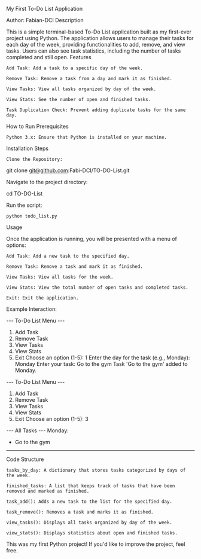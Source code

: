 My First To-Do List Application

Author: Fabian-DCI
Description

This is a simple terminal-based To-Do List application built as my first-ever project using Python. The application allows users to manage their tasks for each day of the week, providing functionalities to add, remove, and view tasks. Users can also see task statistics, including the number of tasks completed and still open.
Features

    Add Task: Add a task to a specific day of the week.

    Remove Task: Remove a task from a day and mark it as finished.

    View Tasks: View all tasks organized by day of the week.

    View Stats: See the number of open and finished tasks.

    Task Duplication Check: Prevent adding duplicate tasks for the same day.

How to Run
Prerequisites

    Python 3.x: Ensure that Python is installed on your machine.

Installation Steps

    Clone the Repository:

git clone git@github.com:Fabi-DCI/TO-DO-List.git

Navigate to the project directory:

cd TO-DO-List

Run the script:

    python todo_list.py

Usage

Once the application is running, you will be presented with a menu of options:

    Add Task: Add a new task to the specified day.

    Remove Task: Remove a task and mark it as finished.

    View Tasks: View all tasks for the week.

    View Stats: View the total number of open tasks and completed tasks.

    Exit: Exit the application.

Example Interaction:

--- To-Do List Menu ---
1. Add Task
2. Remove Task
3. View Tasks
4. View Stats
5. Exit
Choose an option (1-5): 1
Enter the day for the task (e.g., Monday): Monday
Enter your task: Go to the gym
Task 'Go to the gym' added to Monday.

--- To-Do List Menu ---
1. Add Task
2. Remove Task
3. View Tasks
4. View Stats
5. Exit
Choose an option (1-5): 3

--- All Tasks ---
Monday:
  - Go to the gym
-------------------

Code Structure

    tasks_by_day: A dictionary that stores tasks categorized by days of the week.

    finished_tasks: A list that keeps track of tasks that have been removed and marked as finished.

    task_add(): Adds a new task to the list for the specified day.

    task_remove(): Removes a task and marks it as finished.

    view_tasks(): Displays all tasks organized by day of the week.

    view_stats(): Displays statistics about open and finished tasks.

This was my first Python project! If you'd like to improve the project, feel free.